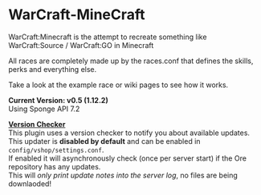# WarCraft-MineCraft
WarCraft:Minecraft is the attempt to recreate something like WarCraft:Source / WarCraft:GO in Minecraft

All races are completely made up by the races.conf that defines the skills, perks and everything else.

Take a look at the example race or wiki pages to see how it works.

**Current Version: v0.5 (1.12.2)**<br>
Using Sponge API 7.2

**[Version Checker](https://github.com/DosMike/SpongePluginVersionChecker)**  
This plugin uses a version checker to notify you about available updates.  
This updater is **disabled by default** and can be enabled in `config/vshop/settings.conf`.  
If enabled it will asynchronously check (once per server start) if the Ore repository has any updates.  
This will *only print update notes into the server log*, no files are being downlaoded!